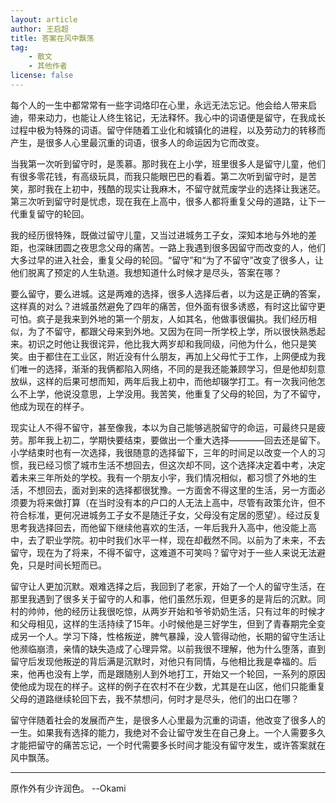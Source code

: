 ```yaml
---
layout: article
author: 王启超
title: 答案在风中飘荡
tag:
    - 散文
    - 其他作者
license: false
---
```


每个人的一生中都常常有一些字词烙印在心里，永远无法忘记。他会给人带来启迪，带来动力，也能让人终生铭记，无法释怀。我心中的词语便是留守，在我成长过程中极为特殊的词语。留守伴随着工业化和城镇化的进程，以及劳动力的转移而产生，是很多人心里最沉重的词语，很多人的命运因为它而改变。

<!--more-->

当我第一次听到留守时，是羡慕。那时我在上小学，班里很多人是留守儿童，他们有很多零花钱，有高级玩具，而我只能眼巴巴的看着。第二次听到留守时，是苦笑，那时我在上初中，残酷的现实让我麻木，不留守就荒废学业的选择让我迷茫。第三次听到留守时是忧虑，现在我在上高中，很多人都将重复父母的道路，让下一代重复留守的轮回。

我的经历很特殊，既做过留守儿童，又当过进城务工子女，深知本地与外地的差距，也深昧团圆之夜思念父母的痛苦。一路上我遇到很多因留守而改变的人，他们大多过早的进入社会，重复父母的轮回。“留守”和“为了不留守”改变了很多人，让他们脱离了预定的人生轨道。我想知道什么时候才是尽头，答案在哪？

要么留守，要么进城。这是两难的选择，很多人选择后者，以为这是正确的答案，这样真的对么？进城虽然避免了四年的痛苦，但外面有很多诱惑，有时这比留守更可怕。疯子是我来到外地的第一个朋友，人如其名，他做事很偏执。我们经历相似，为了不留守，都跟父母来到外地。又因为在同一所学校上学，所以很快熟悉起来。初识之时他让我很诧异，他比我大两岁却和我同级，问他为什么，他只是笑笑。由于都住在工业区，附近没有什么朋友，再加上父母忙于工作，上网便成为我们唯一的选择，渐渐的我俩都陷入网络，不同的是我还能兼顾学习，但是他却刻意放纵，这样的后果可想而知，两年后我上初中，而他却辍学打工。有一次我问他怎么不上学，他说没意思，上学没用。我苦笑，他重复了父母的轮回，为了不留守，他成为现在的样子。

现实让人不得不留守，甚至像我，本以为自己能够逃脱留守的命运，可最终只是疲劳。那年我上初二，学期快要结束，要做出一个重大选择————回去还是留下。小学结束时也有一次选择，我很随意的选择留下，三年的时间足以改变一个人的习惯，我已经习惯了城市生活不想回去，但这次却不同，这个选择决定着中考，决定着未来三年所处的学校。我有一个朋友小宇，我们情况相似，都习惯了外地的生活，不想回去，面对到来的选择都很犹豫。一方面舍不得这里的生活，另一方面必须要为将来做打算（在当时没有本的户口的人无法上高中，尽管有政策允许，但不符合标准，更何况进城务工子女不是随迁子女，父母没有定居的愿望）。经过反复思考我选择回去，而他留下继续他喜欢的生活，一年后我升入高中，他没能上高中，去了职业学院。初中时我们水平一样，现在却截然不同。以前为了未来，不去留守，现在为了将来，不得不留守，这难道不可笑吗？留守对于一些人来说无法避免，只是时间长短而已。

留守让人更加沉默。艰难选择之后，我回到了老家，开始了一个人的留守生活，在那里我遇到了很多关于留守的人和事，他们虽然乐观，但更多的是背后的沉默。同村的帅帅，他的经历让我很吃惊，从两岁开始和爷爷奶奶生活，只有过年的时候才和父母相见，这样的生活持续了15年。小时候他是三好学生，但到了青春期完全变成另一个人。学习下降，性格叛逆，脾气暴躁，没人管得动他，长期的留守生活让他濒临崩溃，亲情的缺失造成了心理异常。以前我很不理解，他为什么堕落，直到留守后发现他叛逆的背后满是沉默时，对他只有同情，与他相比我是幸福的。后来，他再也没有上学，而是跟随别人到外地打工，开始又一个轮回，一系列的原因使他成为现在的样子。这样的例子在农村不在少数，尤其是在山区，他们只能重复父母的道路继续轮回下去，我不禁想问，何时才是尽头，他们的出口在哪？

留守伴随着社会的发展而产生，是很多人心里最为沉重的词语，他改变了很多人的一生。如果我有选择的能力，我绝对不会让留守发生在自己身上。一个人需要多久才能把留守的痛苦忘记，一个时代需要多长时间才能没有留守发生，或许答案就在风中飘荡。

---

原作外有少许润色。 --Okami